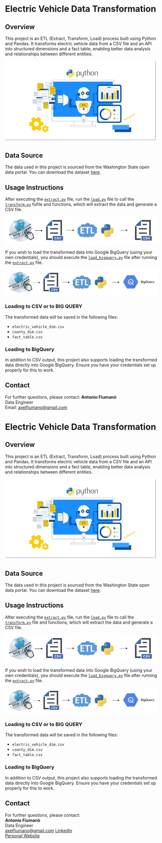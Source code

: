 # Electric Vehicle Data Transformation

## Overview
This project is an ETL (Extract, Transform, Load) process built using Python and Pandas. It transforms electric vehicle data from a CSV file and an API into structured dimensions and a fact table, enabling better data analysis and relationships between different entities.

![Overview Image](images/PythonEtlChartJ.jpg)

## Data Source
The data used in this project is sourced from the Washington State open data portal. You can download the dataset [here](https://data.wa.gov/api/views/f6w7-q2d2/rows.csv?accessType=DOWNLOAD).

## Usage Instructions
After executing the [`extract.py`](pandas_api_csv/extract.py) file, run the [`load.py`](pandas_api_csv/load.py) file to call the [`transform.py`](pandas_api_csv/transform.py) fufile and functions, which will extract the data and generate a CSV file.

![CSV](images/load_to_csv.jpg)

If you wish to load the transformed data into Google BigQuery (using your own credentials), you should execute the [`load_bigquery.py`](pandas_api_bigquery/load_bigquery.py) file after running the [`extract.py`](pandas_api_csv/extract.py) file.

![BIG QUERY](images/load_to_bigquery.jpg)

### Loading to CSV or to BIG QUERY
The transformed data will be saved in the following files:
- `electric_vehicle_dim.csv`
- `county_dim.csv`
- `fact_table.csv`

### Loading to BigQuery
In addition to CSV output, this project also supports loading the transformed data directly into Google BigQuery. Ensure you have your credentials set up properly for this to work.

## Contact
For further questions, please contact:
**Antonio Fiumanò**  
Data Engineer  
Email: [axelfiumano@gmail.com](mailto:axelfiumano@gmail.com)
# Electric Vehicle Data Transformation

## Overview
This project is an ETL (Extract, Transform, Load) process built using Python and Pandas. It transforms electric vehicle data from a CSV file and an API into structured dimensions and a fact table, enabling better data analysis and relationships between different entities.

![Overview Image](images/PythonEtlChartJ.jpg)

## Data Source
The data used in this project is sourced from the Washington State open data portal. You can download the dataset [here](https://data.wa.gov/api/views/f6w7-q2d2/rows.csv?accessType=DOWNLOAD).

## Usage Instructions
After executing the [`extract.py`](pandas_api_csv/extract.py) file, run the [`load.py`](pandas_api_csv/load.py) file to call the [`transform.py`](pandas_api_csv/transform.py) file and functions, which will extract the data and generate a CSV file.

![CSV](images/load_to_csv.jpg)

If you wish to load the transformed data into Google BigQuery (using your own credentials), you should execute the [`load_bigquery.py`](pandas_api_bigquery/load_bigquery.py) file after running the [`extract.py`](pandas_api_csv/extract.py) file.

![BIG QUERY](images/load_to_bigquery.jpg)

### Loading to CSV or to BIG QUERY
The transformed data will be saved in the following files:
- `electric_vehicle_dim.csv`
- `county_dim.csv`
- `fact_table.csv`

### Loading to BigQuery
In addition to CSV output, this project also supports loading the transformed data directly into Google BigQuery. Ensure you have your credentials set up properly for this to work.

## Contact
For further questions, please contact:  
**Antonio Fiumanò**  
Data Engineer  
[axelfiumano@gmail.com](mailto:axelfiumano@gmail.com)
[LinkedIn](https://www.linkedin.com/in/antonio-fiumano-68aab419a)  
[Personal Website](https://tonyfiuma.github.io)


